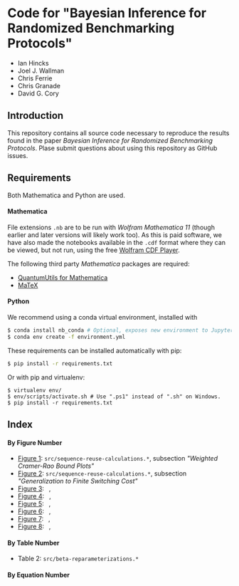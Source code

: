 # Code for "Bayesian Inference for Randomized Benchmarking Protocols"

- Ian Hincks
- Joel J. Wallman
- Chris Ferrie
- Chris Granade
- David G. Cory

## Introduction

This repository contains all source code necessary to reproduce the results found in the paper _Bayesian Inference for Randomized Benchmarking Protocols_. Plase submit questions about using this repository as GitHub issues.

## Requirements

Both Mathematica and Python are used.

#### Mathematica

File extensions `.nb` are to be run with _Wolfram Mathematica 11_ (though earlier and later versions will likely work too). As this is paid software, we have also made the notebooks available in the `.cdf` format where they can be viewed, but not run, using the free [Wolfram CDF Player](https://www.wolfram.com/cdf-player/). 

The following third party _Mathematica_ packages are required:

 - [QuantumUtils for Mathematica](https://github.com/QuantumUtils/quantum-utils-mathematica)
 - [MaTeX](https://github.com/szhorvat/MaTeX)

#### Python

We recommend using a conda virtual environment, installed with 

```bash
$ conda install nb_conda # Optional, exposes new environment to Jupyter.
$ conda env create -f environment.yml
```

These requirements can be installed automatically with pip:

```bash
$ pip install -r requirements.txt
```

Or with pip and virtualenv:
```
$ virtualenv env/
$ env/scripts/activate.sh # Use ".ps1" instead of ".sh" on Windows.
$ pip install -r requirements.txt
```
## Index

#### By Figure Number

- [Figure 1](https://github.com/ihincks/birb/blob/master/fig/betabin-crb.pdf): 
`src/sequence-reuse-calculations.*`, subsection _"Weighted Cramer-Rao Bound Plots"_
- [Figure 2](https://github.com/ihincks/birb/blob/master/fig/unitarity-optimal-switching-cost.pdf): 
`src/sequence-reuse-calculations.*`, subsection _"Generalization to Finite Switching Cost"_
- [Figure 3](https://github.com/ihincks/birb/blob/master/fig/different-noise-models-summary.pdf): 
` `, 
- [Figure 4](https://github.com/ihincks/birb/blob/master/fig/different-noise-models-comparison.pdf): 
` `, 
- [Figure 5](https://github.com/ihincks/birb/blob/master/fig/different-noise-models-survival-dists.pdf): 
` `, 
- [Figure 6](https://github.com/ihincks/birb/blob/master/fig/low-data.pdf): 
` `, 
- [Figure 7](https://github.com/ihincks/birb/blob/master/fig/pathological-survival-distributions.pdf): 
` `, 
- [Figure 8](https://github.com/ihincks/birb/blob/master/fig/lrb-posterior.pdf): 
` `, 

#### By Table Number

- Table 2: `src/beta-reparameterizations.*`

#### By Equation Number
